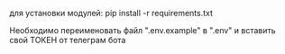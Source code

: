для установки модулей:
pip install -r requirements.txt

Необходимо переименовать файл ".env.example" в ".env" и вставить свой ТОКЕН от телеграм бота